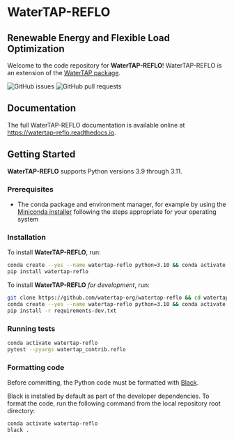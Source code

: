 # WaterTAP-REFLO
## Renewable Energy and Flexible Load Optimization

Welcome to the code repository for **WaterTAP-REFLO**! 
WaterTAP-REFLO is an extension of the [WaterTAP package](https://watertap.readthedocs.io/en/stable/).

![GitHub issues](https://img.shields.io/github/issues/watertap-org/watertap-reflo)
![GitHub pull requests](https://img.shields.io/github/issues-pr/watertap-org/watertap-reflo)
<!-- ![CI status](https://img.shields.io/github/actions/workflow/status/watertap-org/watertap-reflo/test.yml?branch=main) -->

## Documentation

The full WaterTAP-REFLO documentation is available online at <https://watertap-reflo.readthedocs.io>.

## Getting Started

**WaterTAP-REFLO** supports Python versions 3.9 through 3.11.

### Prerequisites

- The conda package and environment manager, for example by using the [Miniconda installer](https://docs.conda.io/en/latest/miniconda.html#miniconda) following the steps appropriate for your operating system

### Installation

To install **WaterTAP-REFLO**, run:

```sh
conda create --yes --name watertap-reflo python=3.10 && conda activate watertap-reflo
pip install watertap-reflo
```

To install **WaterTAP-REFLO** *for development*, run:

```sh
git clone https://github.com/watertap-org/watertap-reflo && cd watertap-reflo
conda create --yes --name watertap-reflo python=3.10 && conda activate watertap-reflo
pip install -r requirements-dev.txt
```

### Running tests

```sh
conda activate watertap-reflo
pytest --pyargs watertap_contrib.reflo
```

### Formatting code

Before committing, the Python code must be formatted with [Black](https://black.readthedocs.io).

Black is installed by default as part of the developer dependencies. To format the code, run the following command from the local repository root directory:

```sh
conda activate watertap-reflo
black .
```

